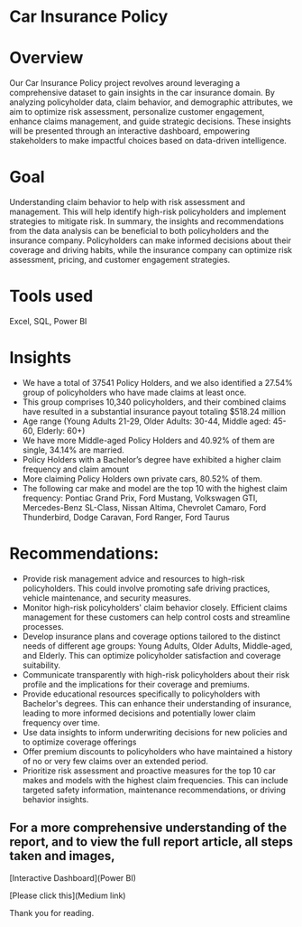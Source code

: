 # Car Insurance Policy

# Overview
Our Car Insurance Policy project revolves around leveraging a comprehensive dataset to gain insights in the car insurance domain. By analyzing policyholder data, claim behavior, and demographic attributes, we aim to optimize risk assessment, personalize customer engagement, enhance claims management, and guide strategic decisions. These insights will be presented through an interactive dashboard, empowering stakeholders to make impactful choices based on data-driven intelligence.

# Goal
Understanding claim behavior to help with risk assessment and management. This will help identify high-risk policyholders and implement strategies to mitigate risk. In summary, the insights and recommendations from the data analysis can be beneficial to both policyholders and the insurance company. Policyholders can make informed decisions about their coverage and driving habits, while the insurance company can optimize risk assessment, pricing, and customer engagement strategies.

# Tools used
Excel, SQL, Power BI

# Insights
* We have a total of 37541 Policy Holders, and we also identified a 27.54% group of policyholders who have made claims at least once.
* This group comprises 10,340 policyholders, and their combined claims have resulted in a substantial insurance payout totaling $518.24  million
* Age range (Young Adults 21-29, Older Adults: 30-44, Middle aged: 45-60, Elderly: 60+)
* We have more Middle-aged Policy Holders and 40.92% of them are single, 34.14% are married.
* Policy Holders with a Bachelor’s degree have exhibited a higher claim frequency and claim amount
* More claiming Policy Holders own private cars, 80.52% of them.
* The following car make and model are the top 10 with the highest claim frequency: Pontiac Grand Prix, Ford Mustang, Volkswagen GTI,     Mercedes-Benz SL-Class, Nissan Altima, Chevrolet Camaro, Ford Thunderbird, Dodge Caravan, Ford Ranger, Ford Taurus

# Recommendations:
* Provide risk management advice and resources to high-risk policyholders. This could involve promoting safe driving practices, vehicle maintenance, and security measures.
* Monitor high-risk policyholders' claim behavior closely. Efficient claims management for these customers can help control costs and streamline processes.
* Develop insurance plans and coverage options tailored to the distinct needs of different age groups: Young Adults, Older Adults, Middle-aged, and Elderly. This can optimize policyholder satisfaction and coverage suitability.
* Communicate transparently with high-risk policyholders about their risk profile and the implications for their coverage and premiums.
* Provide educational resources specifically to policyholders with Bachelor's degrees. This can enhance their understanding of insurance, leading to more informed decisions and potentially lower claim frequency over time.
* Use data insights to inform underwriting decisions for new policies and to optimize coverage offerings
* Offer premium discounts to policyholders who have maintained a history of no or very few claims over an extended period.
* Prioritize risk assessment and proactive measures for the top 10 car makes and models with the highest claim frequencies. This can include targeted safety information, maintenance recommendations, or driving behavior insights.

## For a more comprehensive understanding of the report, and to view the full report article, all steps taken and images,
[Interactive Dashboard](Power BI)

[Please click this](Medium link)

Thank you for reading.
